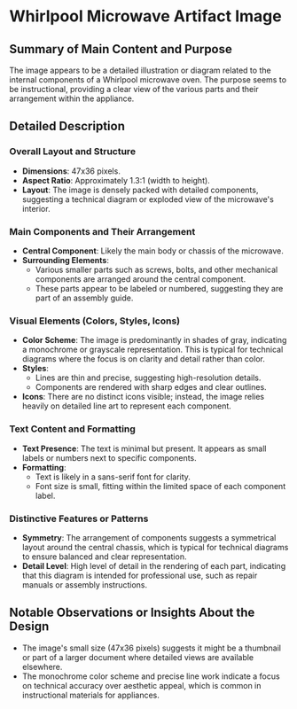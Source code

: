 # Whirlpool Microwave Artifact Image

## Summary of Main Content and Purpose
The image appears to be a detailed illustration or diagram related to the internal components of a Whirlpool microwave oven. The purpose seems to be instructional, providing a clear view of the various parts and their arrangement within the appliance.

## Detailed Description

### Overall Layout and Structure
- **Dimensions**: 47x36 pixels.
- **Aspect Ratio**: Approximately 1.3:1 (width to height).
- **Layout**: The image is densely packed with detailed components, suggesting a technical diagram or exploded view of the microwave's interior.

### Main Components and Their Arrangement
- **Central Component**: Likely the main body or chassis of the microwave.
- **Surrounding Elements**:
  - Various smaller parts such as screws, bolts, and other mechanical components are arranged around the central component.
  - These parts appear to be labeled or numbered, suggesting they are part of an assembly guide.

### Visual Elements (Colors, Styles, Icons)
- **Color Scheme**: The image is predominantly in shades of gray, indicating a monochrome or grayscale representation. This is typical for technical diagrams where the focus is on clarity and detail rather than color.
- **Styles**:
  - Lines are thin and precise, suggesting high-resolution details.
  - Components are rendered with sharp edges and clear outlines.
- **Icons**: There are no distinct icons visible; instead, the image relies heavily on detailed line art to represent each component.

### Text Content and Formatting
- **Text Presence**: The text is minimal but present. It appears as small labels or numbers next to specific components.
- **Formatting**:
  - Text is likely in a sans-serif font for clarity.
  - Font size is small, fitting within the limited space of each component label.

### Distinctive Features or Patterns
- **Symmetry**: The arrangement of components suggests a symmetrical layout around the central chassis, which is typical for technical diagrams to ensure balanced and clear representation.
- **Detail Level**: High level of detail in the rendering of each part, indicating that this diagram is intended for professional use, such as repair manuals or assembly instructions.

## Notable Observations or Insights About the Design
- The image's small size (47x36 pixels) suggests it might be a thumbnail or part of a larger document where detailed views are available elsewhere.
- The monochrome color scheme and precise line work indicate a focus on technical accuracy over aesthetic appeal, which is common in instructional materials for appliances.